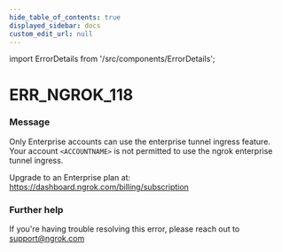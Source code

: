 ```yaml
---
hide_table_of_contents: true
displayed_sidebar: docs
custom_edit_url: null
---
```


import ErrorDetails from '/src/components/ErrorDetails';

# ERR_NGROK_118

### Message
Only Enterprise accounts can use the enterprise tunnel ingress feature.
Your account `<ACCOUNTNAME>` is not permitted to use the ngrok enterprise tunnel ingress. 

Upgrade to an Enterprise plan at: https://dashboard.ngrok.com/billing/subscription

### Further help
If you're having trouble resolving this error, please reach out to [support@ngrok.com](mailto:support@ngrok.com?subject=Help%20with%20ERR_NGROK_118)

<ErrorDetails error='err_ngrok_118' />
